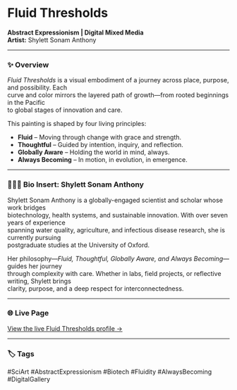 # Fluid Thresholds  
**Abstract Expressionism | Digital Mixed Media**  
**Artist:** Shylett Sonam Anthony  

---

### ✨ Overview  
*Fluid Thresholds* is a visual embodiment of a journey across place, purpose, and possibility. Each  
curve and color mirrors the layered path of growth—from rooted beginnings in the Pacific  
to global stages of innovation and care.

This painting is shaped by four living principles:

- **Fluid** – Moving through change with grace and strength.  
- **Thoughtful** – Guided by intention, inquiry, and reflection.  
- **Globally Aware** – Holding the world in mind, always.  
- **Always Becoming** – In motion, in evolution, in emergence.  

---

### 👩🏽‍🔬 Bio Insert: Shylett Sonam Anthony  
Shylett Sonam Anthony is a globally-engaged scientist and scholar whose work bridges  
biotechnology, health systems, and sustainable innovation. With over seven years of experience  
spanning water quality, agriculture, and infectious disease research, she is currently pursuing  
postgraduate studies at the University of Oxford.

Her philosophy—*Fluid, Thoughtful, Globally Aware, and Always Becoming*—guides her journey  
through complexity with care. Whether in labs, field projects, or reflective writing, Shylett brings  
clarity, purpose, and a deep respect for interconnectedness.

---

### 🌐 Live Page  
[View the live Fluid Thresholds profile →](https://shylett.github.io/fluid-thresholds/)

---

### 🏷️ Tags  
#SciArt #AbstractExpressionism #Biotech #Fluidity #AlwaysBecoming #DigitalGallery  
